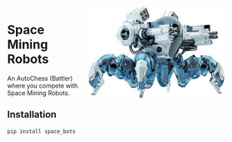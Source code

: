 <img align="right" style="padding:0px" src="docs/images/big_spider.png" width="320">

# Space Mining Robots
An AutoChess (Battler) where you compete with Space Mining Robots.
    
## Installation
```
pip install space_bots
```
